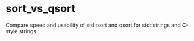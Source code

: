 # sort_vs_qsort

Compare speed and usability of std::sort and qsort for std::strings and C-style strings
